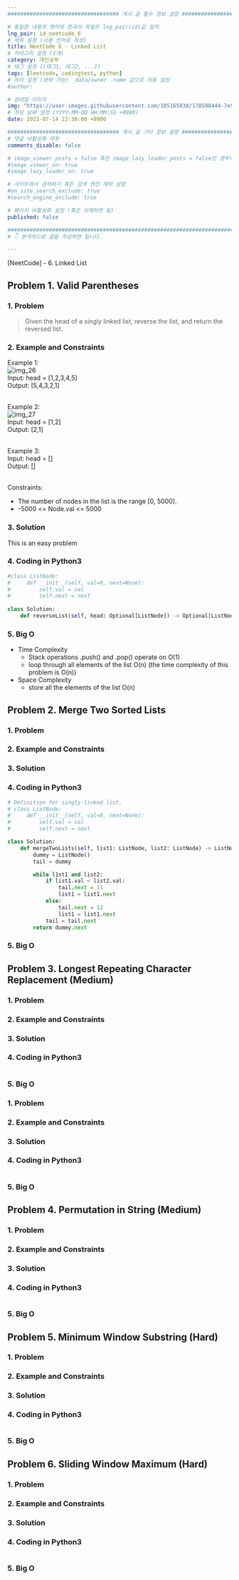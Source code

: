 ```yaml
---
################################### 게시 글 필수 정보 설정 ###################################

# 동일한 내용의 영어와 한국어 파일은 lng_pair(id)값 일치
lng_pair: id_neetcode_6
# 제목 설정 (사용 언어로 작성)
title: NeetCode 6 - Linked List
# 카테고리 설정 (1개)
category: 개인공부 
# 태그 설정 ([태그1, 태그2, ...])
tags: [leetcode, codingtest, python] 
# 저자 설정 (생략 가능) _data/owner .name 값으로 자동 설정
#author: 

# 섬네일 이미지
img: "https://user-images.githubusercontent.com/105165938/178598444-7e958a6b-a0db-4455-9707-be20b7f87ab6.png"
# 작성 날짜 설정 (YYYY-MM-DD HH:MM:SS +0900)
date: 2022-07-14 22:30:00 +0900

################################### 게시 글 기타 정보 설정 ###################################
# 댓글 비활성화 여부
comments_disable: false

# image_viewer_posts = false 혹은 image_lazy_loader_posts = false인 경우에만 사용
#image_viewer_on: true
#image_lazy_loader_on: true

# 사이트에서 검색하기 혹은 검색 엔진 제외 설정 
#on_site_search_exclude: true
#search_engine_exclude: true

# 페이지 비활성화 설정 (혹은 삭제하면 됨)
published: false

##########################################################################################
# 👇 본격적으로 글을 작성하면 됩니다. 

---
```

<!-- outline-start -->
\[NeetCode\] - 6. Linked List
<!-- outline-end -->


## Problem 1. Valid Parentheses

### 1. Problem

> Given the head of a singly linked list, reverse the list, and return the reversed list.

### 2. Example and Constraints

Example 1:<br>
![img_26](https://user-images.githubusercontent.com/105165938/178829795-df07b91b-98f6-4565-9d3b-5bd26841876d.png)<br>
Input: head = [1,2,3,4,5]<br>
Output: [5,4,3,2,1]<br><br>

Example 2:<br>
![img_27](https://user-images.githubusercontent.com/105165938/178829842-6052a320-2d95-47f5-a9bf-3a62eb65cc1a.png)<br>
Input: head = [1,2]<br>
Output: [2,1]<br><br>

Example 3:<br>
Input: head = []<br>
Output: []<br><br>

Constraints:<br>
* The number of nodes in the list is the range [0, 5000].
* -5000 <= Node.val <= 5000

### 3. Solution
This is an easy problem


### 4. Coding in Python3

~~~python
#class ListNode:
#     def __init__(self, val=0, next=None):
#         self.val = val
#         self.next = next
            
class Solution:
    def reverseList(self, head: Optional[ListNode]) -> Optional[ListNode]:
~~~

### 5. Big O 
* Time Complexity
    * Stack operations .push() and .pop() operate on O(1)
    * loop through all elements of the list O(n)
    (the time complexity of this problem is O(n))  
* Space Complexity
    * store all the elements of the list O(n)



## Problem 2. Merge Two Sorted Lists

### 1. Problem


### 2. Example and Constraints

### 3. Solution

### 4. Coding in Python3

~~~python
# Definition for singly-linked list.
# class ListNode:
#     def __init__(self, val=0, next=None):
#         self.val = val
#         self.next = next

class Solution:
    def mergeTwoLists(self, list1: ListNode, list2: ListNode) -> ListNode:
        dummy = ListNode()
        tail = dummy

        while l1st1 and list2:
            if list1.val < list2.val:
                tail.next = 11
                list1 = list1.next
            else:
                tail.next = 12
                list1 = list1.next
            tail = tail.next
        return dummy.next
~~~

### 5. Big O



## Problem 3. Longest Repeating Character Replacement (Medium)

### 1. Problem

### 2. Example and Constraints

### 3. Solution

### 4. Coding in Python3

~~~python

~~~

### 5. Big O 
### 1. Problem

### 2. Example and Constraints

### 3. Solution

### 4. Coding in Python3

~~~python

~~~

### 5. Big O



## Problem 4. Permutation in String (Medium)

### 1. Problem

### 2. Example and Constraints

### 3. Solution

### 4. Coding in Python3

~~~python

~~~

### 5. Big O



## Problem 5. Minimum Window Substring (Hard)

### 1. Problem

### 2. Example and Constraints

### 3. Solution

### 4. Coding in Python3

~~~python

~~~

### 5. Big O




## Problem 6. Sliding Window Maximum (Hard)

### 1. Problem

### 2. Example and Constraints

### 3. Solution

### 4. Coding in Python3

~~~python

~~~

### 5. Big O



